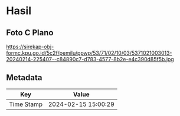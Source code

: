# Hasil

## Foto C Plano

https://sirekap-obj-formc.kpu.go.id/5c2f/pemilu/ppwp/53/71/02/10/03/5371021003013-20240214-225407--c84890c7-d783-4577-8b2e-e4c390d85f5b.jpg


## Metadata

| Key        | Value               |
| ---------- | ------------------- |
| Time Stamp | 2024-02-15 15:00:29 |



